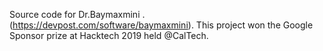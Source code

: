 Source code for Dr.Baymaxmini .(https://devpost.com/software/baymaxmini). This project won the Google Sponsor prize at Hacktech 2019 held @CalTech. 
